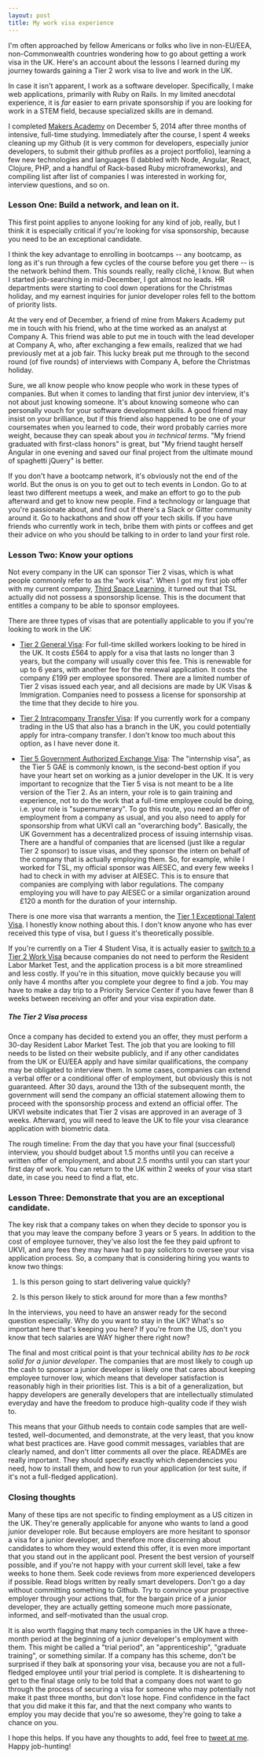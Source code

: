 ```yaml
---
layout: post
title: My work visa experience
---
```


I'm often approached by fellow Americans or folks who live in non-EU/EEA, non-Commonwealth countries wondering how to go about getting a work visa in the UK. Here's an account about the lessons I learned during my journey towards gaining a Tier 2 work visa to live and work in the UK.

In case it isn't apparent, I work as a software developer. Specifically, I make web applications, primarily with Ruby on Rails. In my limited anecdotal experience, it is *far* easier to earn private sponsorship if you are looking for work in a STEM field, because specialized skills are in demand.

I completed [Makers Academy](www.makersacademy.com) on December 5, 2014 after three months of intensive, full-time studying. Immediately after the course, I spent 4 weeks cleaning up my Github (it is very common for developers, especially junior developers, to submit their github profiles as a project portfolio), learning a few new technologies and languages (I dabbled with Node, Angular, React, Clojure, PHP, and a handful of Rack-based Ruby microframeworks), and compiling list after list of companies I was interested in working for, interview questions, and so on.

### Lesson One: Build a network, and lean on it.

This first point applies to anyone looking for any kind of job, really, but I think it is especially critical if you're looking for visa sponsorship, because you need to be an exceptional candidate.

I think the key advantage to enrolling in bootcamps -- any bootcamp, as long as it's run through a few cycles of the course before you get there -- is the network behind them. This sounds really, really cliché, I know. But when I started job-searching in mid-December, I got almost no leads. HR departments were starting to cool down operations for the Christmas holiday, and my earnest inquiries for junior developer roles fell to the bottom of priority lists.

At the very end of December, a friend of mine from Makers Academy put me in touch with his friend, who at the time worked as an analyst at Company A. This friend was able to put me in touch with the lead developer at Company A, who, after exchanging a few emails, realized that we had previously met at a job fair. This lucky break put me through to the second round (of five rounds) of interviews with Company A, before the Christmas holiday.

Sure, we all know people who know people who work in these types of companies. But when it comes to landing that first junior dev interview, it's not about just knowing someone. It's about knowing someone who can personally vouch for your software development skills. A good friend may insist on your brilliance, but if this friend also happened to be one of your coursemates when you learned to code, their word probably carries more weight, because they can speak about you *in technical terms*. "My friend graduated with first-class honors" is great, but "My friend taught herself Angular in one evening and saved our final project from the ultimate mound of spaghetti jQuery" is better.

If you don't have a bootcamp network, it's obviously not the end of the world. But the onus is on you to get out to tech events in London. Go to at least two different meetups a week, and make an effort to go to the pub afterward and get to know new people. Find a technology or language that you're passionate about, and find out if there's a Slack or Gitter community around it. Go to hackathons and show off your tech skills. If you have friends who currently work in tech, bribe them with pints or coffees and get their advice on who you should be talking to in order to land your first role.

### Lesson Two: Know your options

Not every company in the UK can sponsor Tier 2 visas, which is what people commonly refer to as the "work visa". When I got my first job offer with my current company, [Third Space Learning](www.thirdspacelearning.com), it turned out that TSL actually did not possess a sponsorship license. This is the document that entitles a company to be able to sponsor employees.

There are three types of visas that are potentially applicable to you if you're looking to work in the UK:

* [Tier 2 General Visa](https://www.gov.uk/tier-2-general): For full-time skilled workers looking to be hired in the UK. It costs £564 to apply for a visa that lasts no longer than 3 years, but the company will usually cover this fee. This is renewable for up to 6 years, with another fee for the renewal application. It costs the company £199 per employee sponsored. There are a limited number of Tier 2 visas issued each year, and all decisions are made by UK Visas & Immigration. Companies need to possess a license for sponsorship at the time that they decide to hire you.

* [Tier 2 Intracompany Transfer Visa](https://www.gov.uk/tier-2-intracompany-transfer-worker-visa): If you currently work for a company trading in the US that also has a branch in the UK, you could potentially apply for intra-company transfer. I don't know too much about this option, as I have never done it.

* [Tier 5 Government Authorized Exchange Visa](https://www.gov.uk/tier-5-government-authorised-exchange): The "internship visa", as the Tier 5 GAE is commonly known, is the second-best option if you have your heart set on working as a junior developer in the UK. It is very important to recognize that the Tier 5 visa is not meant to be a lite version of the Tier 2. As an intern, your role is to gain training and experience, not to do the work that a full-time employee could be doing, i.e. your role is "supernumerary". To go this route, you need an offer of employment from a company as usual, and you also need to apply for sponsorship from what UKVI call an "overarching body". Basically, the UK Government has a decentralized process of issuing internship visas. There are a handful of companies that are licensed (just like a regular Tier 2 sponsor) to issue visas, and they sponsor the intern on behalf of the company that is actually employing them. So, for example, while I worked for TSL, my official sponsor was AIESEC, and every few weeks I had to check in with my adviser at AIESEC. This is to ensure that companies are complying with labor regulations. The company employing you will have to pay AIESEC or a similar organization around £120 a month for the duration of your internship.

There is one more visa that warrants a mention, the [Tier 1 Exceptional Talent Visa](https://www.gov.uk/tier-1-exceptional-talent). I honestly know nothing about this. I don't know anyone who has ever received this type of visa, but I guess it's theoretically possible.

If you're currently on a Tier 4 Student Visa, it is actually easier to [switch to a Tier 2 Work Visa](https://www.gov.uk/tier-2-general/switch-to-this-visa) because companies do not need to perform the Resident Labor Market Test, and the application process is a bit more streamlined and less costly. If you're in this situation, move quickly because you will only have 4 months after you complete your degree to find a job. You may have to make a day trip to a Priority Service Center if you have fewer than 8 weeks between receiving an offer and your visa expiration date.

##### The Tier 2 Visa process

Once a company has decided to extend you an offer, they must perform a 30-day Resident Labor Market Test. The job that you are looking to fill needs to be listed on their website publicly, and if any other candidates from the UK or EU/EEA apply and have similar qualifications, the company may be obligated to interview them. In some cases, companies can extend a verbal offer or a conditional offer of employment, but obviously this is not guaranteed. After 30 days, around the 13th of the subsequent month, the government will send the company an official statement allowing them to proceed with the sponsorship process and extend an official offer. The UKVI website indicates that Tier 2 visas are approved in an average of 3 weeks. Afterward, you will need to leave the UK to file your visa clearance application with biometric data.

The rough timeline: From the day that you have your final (successful) interview, you should budget about 1.5 months until you can receive a written offer of employment, and about 2.5 months until you can start your first day of work. You can return to the UK within 2 weeks of your visa start date, in case you need to find a flat, etc.

### Lesson Three: Demonstrate that you are an exceptional candidate.

The key risk that a company takes on when they decide to sponsor you is that you may leave the company before 3 years or 5 years. In addition to the cost of employee turnover, they've also lost the fee they paid upfront to UKVI, and any fees they may have had to pay solicitors to oversee your visa application process. So, a company that is considering hiring you wants to know two things:

1. Is this person going to start delivering value quickly?

2. Is this person likely to stick around for more than a few months?

In the interviews, you need to have an answer ready for the second question especially. Why do you want to stay in the UK? What's so important here that's keeping you here? If you're from the US, don't you know that tech salaries are WAY higher there right now?

The final and most critical point is that your technical ability *has to be rock solid for a junior developer*. The companies that are most likely to cough up the cash to sponsor a junior developer is likely one that cares about keeping employee turnover low, which means that developer satisfaction is reasonably high in their priorities list. This is a bit of a generalization, but happy developers are generally developers that are intellectually stimulated everyday and have the freedom to produce high-quality code if they wish to.

This means that your Github needs to contain code samples that are well-tested, well-documented, and demonstrate, at the very least, that you know what best practices are. Have good commit messages, variables that are clearly named, and don't litter comments all over the place. READMEs are really important. They should specify exactly which dependencies you need, how to install them, and how to run your application (or test suite, if it's not a full-fledged application).

### Closing thoughts

Many of these tips are not specific to finding employment as a US citizen in the UK. They're generally applicable for anyone who wants to land a good junior developer role. But because employers are more hesitant to sponsor a visa for a junior developer, and therefore more discerning about candidates to whom they would extend this offer, it is even more important that you stand out in the applicant pool. Present the best version of yourself possible, and if you're not happy with your current skill level, take a few weeks to hone them. Seek code reviews from more experienced developers if possible. Read blogs written by really smart developers. Don't go a day without committing something to Github. Try to convince your prospective employer through your actions that, for the bargain price of a junior developer, they are actually getting someone much more passionate, informed, and self-motivated than the usual crop.

It is also worth flagging that many tech companies in the UK have a three-month period at the beginning of a junior developer's employment with them. This might be called a "trial period", an "apprenticeship", "graduate training", or something similar. If a company has this scheme, don't be surprised if they balk at sponsoring your visa, because you are not a full-fledged employee until your trial period is complete. It is disheartening to get to the final stage only to be told that a company does not want to go through the process of securing a visa for someone who may potentially not make it past three months, but don't lose hope. Find confidence in the fact that you did make it this far, and that the next company who wants to employ you may decide that you're so awesome, they're going to take a chance on you.

I hope this helps. If you have any thoughts to add, feel free to [tweet at me](www.twitter.com/deniseyu21). Happy job-hunting!
